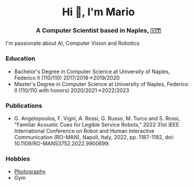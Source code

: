 <h1 align="center">Hi 👋, I'm Mario </h1>

<h3 align="center">A Computer Scientist based in Naples, &#127470;&#127481; </h3>
I'm passionate about AI, Computer Vision and Robotics

<h3>Education</h3>
<ul>
<li> Bachelor's Degree in Computer Science at University of Naples, Federico II (110/110)  2017/2018->2019/2020</l1>
<li> Master's Degree in Computer Science at University of Naples, Federico II (110/110 with honors) 2020/2021->2022/2023 </l1>
</ul>

<h3>Publications </h3>
<ul>
  <li> G. Angelopoulos, F. Vigni, A. Rossi, G. Russo, M. Turco and S. Rossi, "Familiar Acoustic Cues for Legible Service Robots," 2022 31st IEEE International Conference on Robot and Human Interactive Communication (RO-MAN), Napoli, Italy, 2022, pp. 1187-1192, doi: 10.1109/RO-MAN53752.2022.9900699. </li>
</ul>
<h3>Hobbies</h3>
<ul>
<li> <a href="https://www.flickr.com/photos/turcomario/"> Photography </a> </li>
<li> Gym </li> 
</ul>
